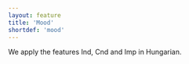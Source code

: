 ```yaml
---
layout: feature
title: 'Mood'
shortdef: 'mood'
---
```


We apply the features Ind, Cnd and Imp in Hungarian.
<!-- Interlanguage links updated Čt lis 12 09:43:03 CET 2020 -->
